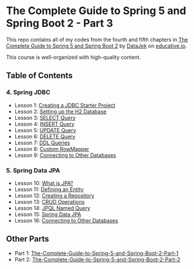 # The Complete Guide to Spring 5 and Spring Boot 2 - Part 3

This repo contains all of my codes from the fourth and fifth chapters in [The Complete Guide to Spring 5 and Spring Boot 2](https://www.educative.io/courses/guide-spring-5-spring-boot-2) by [DataJek](https://www.educative.io/profile/view/5352985413550080) on [educative.io](https://www.educative.io/).

This course is well-organized with high-quality content.

## Table of Contents

### 4. Spring JDBC

- Lesson 1: [Creating a JDBC Starter Project](https://github.com/ginny100/The-Complete-Guide-to-Spring-5-and-Spring-Boot-2-Part-3/blob/master/lesson1.md)
- Lesson 2: [Setting up the H2 Database](https://github.com/ginny100/The-Complete-Guide-to-Spring-5-and-Spring-Boot-2-Part-3/blob/master/lesson2.md)
- Lesson 3: [SELECT Query](https://github.com/ginny100/The-Complete-Guide-to-Spring-5-and-Spring-Boot-2-Part-3/blob/master/lesson3.md)
- Lesson 4: [INSERT Query](https://github.com/ginny100/The-Complete-Guide-to-Spring-5-and-Spring-Boot-2-Part-3/blob/master/lesson4.md)
- Lesson 5: [UPDATE Query](https://github.com/ginny100/The-Complete-Guide-to-Spring-5-and-Spring-Boot-2-Part-3/blob/master/lesson5.md)
- Lesson 6: [DELETE Query](https://github.com/ginny100/The-Complete-Guide-to-Spring-5-and-Spring-Boot-2-Part-3/blob/master/lesson6.md)
- Lesson 7: [DDL Queries](https://github.com/ginny100/The-Complete-Guide-to-Spring-5-and-Spring-Boot-2-Part-3/blob/master/lesson7.md)
- Lesson 8: [Custom RowMapper](https://github.com/ginny100/The-Complete-Guide-to-Spring-5-and-Spring-Boot-2-Part-3/blob/master/lesson8.md)
- Lesson 9: [Connecting to Other Databases](https://github.com/ginny100/The-Complete-Guide-to-Spring-5-and-Spring-Boot-2-Part-3/blob/master/lesson9.md)

### 5. Spring Data JPA

- Lesson 10: [What is JPA?](https://github.com/ginny100/The-Complete-Guide-to-Spring-5-and-Spring-Boot-2-Part-3/blob/master/lesson10.md)
- Lesson 11: [Defining an Entity](https://github.com/ginny100/The-Complete-Guide-to-Spring-5-and-Spring-Boot-2-Part-3/blob/master/lesson11.md)
- Lesson 12: [Creating a Repository](https://github.com/ginny100/The-Complete-Guide-to-Spring-5-and-Spring-Boot-2-Part-3/blob/master/lesson12.md)
- Lesson 13: [CRUD Operations](https://github.com/ginny100/The-Complete-Guide-to-Spring-5-and-Spring-Boot-2-Part-3/blob/master/lesson13.md)
- Lesson 14: [JPQL Named Query](https://github.com/ginny100/The-Complete-Guide-to-Spring-5-and-Spring-Boot-2-Part-3/blob/master/lesson14.md)
- Lesson 15: [Spring Data JPA](https://github.com/ginny100/The-Complete-Guide-to-Spring-5-and-Spring-Boot-2-Part-3/blob/master/lesson15.md)
- Lesson 16: [Connecting to Other Databases](https://github.com/ginny100/The-Complete-Guide-to-Spring-5-and-Spring-Boot-2-Part-3/blob/master/lesson16.md)

## Other Parts

- Part 1: [The-Complete-Guide-to-Spring-5-and-Spring-Boot-2-Part-1](https://github.com/ginny100/The-Complete-Guide-to-Spring-5-and-Spring-Boot-2-Part-1)
- Part 2: [The-Complete-Guide-to-Spring-5-and-Spring-Boot-2-Part-2](https://github.com/ginny100/The-Complete-Guide-to-Spring-5-and-Spring-Boot-2-Part-2)
